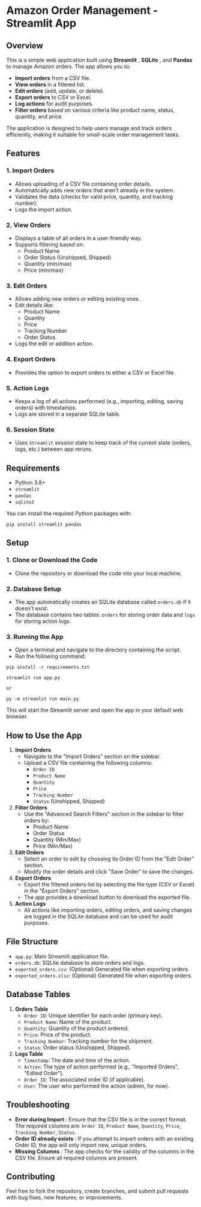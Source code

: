 # Amazon Order Management - Streamlit App

## Overview

This is a simple web application built using  **Streamlit** ,  **SQLite** , and **Pandas** to manage Amazon orders. The app allows you to:

* **Import orders** from a CSV file.
* **View orders** in a filtered list.
* **Edit orders** (add, update, or delete).
* **Export orders** to CSV or Excel.
* **Log actions** for audit purposes.
* **Filter orders** based on various criteria like product name, status, quantity, and price.

The application is designed to help users manage and track orders efficiently, making it suitable for small-scale order management tasks.

## Features

### 1. **Import Orders**

* Allows uploading of a CSV file containing order details.
* Automatically adds new orders that aren't already in the system.
* Validates the data (checks for valid price, quantity, and tracking number).
* Logs the import action.

### 2. **View Orders**

* Displays a table of all orders in a user-friendly way.
* Supports filtering based on:
  * Product Name
  * Order Status (Unshipped, Shipped)
  * Quantity (min/max)
  * Price (min/max)

### 3. **Edit Orders**

* Allows adding new orders or editing existing ones.
* Edit details like:
  * Product Name
  * Quantity
  * Price
  * Tracking Number
  * Order Status
* Logs the edit or addition action.

### 4. **Export Orders**

* Provides the option to export orders to either a CSV or Excel file.

### 5. **Action Logs**

* Keeps a log of all actions performed (e.g., importing, editing, saving orders) with timestamps.
* Logs are stored in a separate SQLite table.

### 6. **Session State**

* Uses `Streamlit` session state to keep track of the current state (orders, logs, etc.) between app reruns.

## Requirements

* Python 3.8+
* `streamlit`
* `pandas`
* `sqlite3`

You can install the required Python packages with:

`pip install streamlit pandas`

## Setup

### 1. **Clone or Download the Code**

* Clone the repository or download the code into your local machine.

### 2. **Database Setup**

* The app automatically creates an SQLite database called `orders.db` if it doesn't exist.
* The database contains two tables: `orders` for storing order data and `logs` for storing action logs.

### 3. **Running the App**

* Open a terminal and navigate to the directory containing the script.
* Run the following command:

`pip install -r requirements.txt `

`streamlit run app.py  `

`or`

`py -m streamlit run main.py`

This will start the Streamlit server and open the app in your default web browser.

## How to Use the App

1. **Import Orders**
   * Navigate to the "Import Orders" section on the sidebar.
   * Upload a CSV file containing the following columns:
     * `Order ID`
     * `Product Name`
     * `Quantity`
     * `Price`
     * `Tracking Number`
     * `Status` (Unshipped, Shipped)
2. **Filter Orders**
   * Use the "Advanced Search Filters" section in the sidebar to filter orders by:
     * Product Name
     * Order Status
     * Quantity (Min/Max)
     * Price (Min/Max)
3. **Edit Orders**
   * Select an order to edit by choosing its Order ID from the "Edit Order" section.
   * Modify the order details and click "Save Order" to save the changes.
4. **Export Orders**
   * Export the filtered orders list by selecting the file type (CSV or Excel) in the "Export Orders" section.
   * The app provides a download button to download the exported file.
5. **Action Logs**
   * All actions like importing orders, editing orders, and saving changes are logged in the SQLite database and can be used for audit purposes.

## File Structure

* `app.py`: Main Streamlit application file.
* `orders.db`: SQLite database to store orders and logs.
* `exported_orders.csv`: (Optional) Generated file when exporting orders.
* `exported_orders.xlsx`: (Optional) Generated file when exporting orders.

## Database Tables

1. **Orders Table**
   * `Order ID`: Unique identifier for each order (primary key).
   * `Product Name`: Name of the product.
   * `Quantity`: Quantity of the product ordered.
   * `Price`: Price of the product.
   * `Tracking Number`: Tracking number for the shipment.
   * `Status`: Order status (Unshipped, Shipped).
2. **Logs Table**
   * `Timestamp`: The date and time of the action.
   * `Action`: The type of action performed (e.g., "Imported Orders", "Edited Order").
   * `Order ID`: The associated order ID (if applicable).
   * `User`: The user who performed the action (admin, for now).

## Troubleshooting

* **Error during Import** : Ensure that the CSV file is in the correct format. The required columns are: `Order ID`, `Product Name`, `Quantity`, `Price`, `Tracking Number`, `Status`.
* **Order ID already exists** : If you attempt to import orders with an existing Order ID, the app will only import new, unique orders.
* **Missing Columns** : The app checks for the validity of the columns in the CSV file. Ensure all required columns are present.

## Contributing

Feel free to fork the repository, create branches, and submit pull requests with bug fixes, new features, or improvements.
